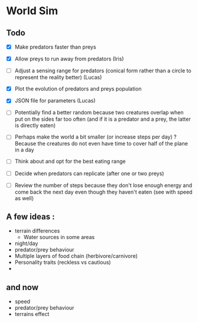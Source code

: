 # World Sim

## Todo

- [x] Make predators faster than preys
- [x]  Allow preys to run away from predators (Iris)
- [ ]  Adjust a sensing range for predators (conical form rather than a circle to represent the reality better) (Lucas)
- [x]  Plot the evolution of predators and preys population
- [x] JSON file for parameters (Lucas)
- [ ]  Potentially find a better random because two creatures overlap when put on the sides far too often (and if it is
  a predator and a prey, the latter is directly eaten)
- [ ]  Perhaps make the world a bit smaller (or increase steps per day) ? Because the creatures do not even have time to
  cover half of the plane in a day
- [ ]  Think about and opt for the best eating range
- [ ]  Decide when predators can replicate (after one or two preys)
- [ ]  Review the number of steps because they don't lose enough energy and come back the next day even though they
  haven't eaten (see with speed as well)


## A few ideas :

* terrain differences
    * Water sources in some areas
* night/day
* predator/prey behaviour
* Multiple layers of food chain (herbivore/carnivore)
* Personality traits (reckless vs cautious)
* 

## and now

* speed
* predator/prey behaviour
* terrains effect
